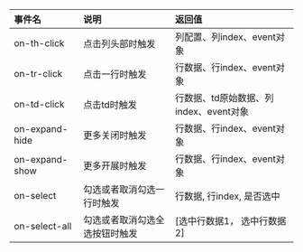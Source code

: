| 事件名           | 说明                            |        返回值                                          |
|:----------------|:--------------------------|:-----------------------------------------------------|
| on-th-click     |  点击列头部时触发  |       列配置、列index、event对象              |
| on-tr-click    |  点击一行时触发  |       行数据、行index、event对象              |
| on-td-click    |  点击td时触发  |       行数据、td原始数据、列index、event对象              |
| on-expand-hide    |  更多关闭时触发  |       行数据、行index、event对象              |
| on-expand-show    |  更多开展时触发  |       行数据、行index、event对象              |
| on-select    |  勾选或者取消勾选一行时触发  |      行数据, 行index, 是否选中              |
| on-select-all    |  勾选或者取消勾选全选按钮时触发  |      [选中行数据1， 选中行数据2]              |
